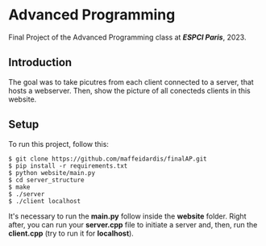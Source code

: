 # Advanced Programming
Final Project of the Advanced Programming class at <i><b>ESPCI Paris</b></i>, 2023.

## Introduction
The goal was to take picutres from each client connected to a server, that hosts a webserver. Then, show the picture of all conecteds clients in this website.

## Setup

To run this project, follow this:
```
$ git clone https://github.com/maffeidardis/finalAP.git
$ pip install -r requirements.txt
$ python website/main.py
$ cd server_structure
$ make
$ ./server
$ ./client localhost
```

It's necessary to run the <b>main.py</b> follow inside the <b>website</b> folder. Right after, you can run your <b>server.cpp</b> file to initiate a server and, then, run the <b>client.cpp</b> (try to run it for <b>localhost</b>).
